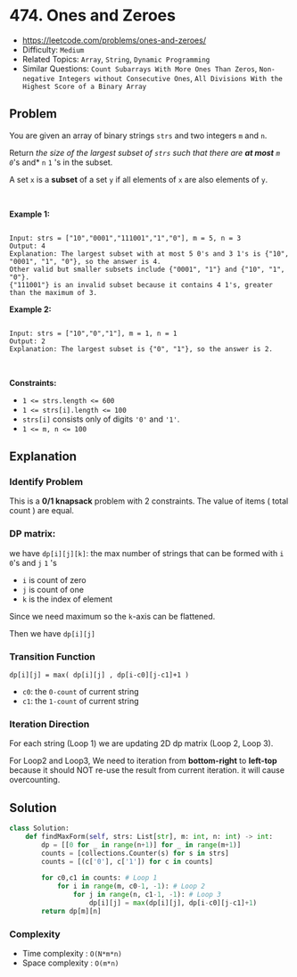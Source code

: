 # 474. Ones and Zeroes

- https://leetcode.com/problems/ones-and-zeroes/
- Difficulty: `Medium`
- Related Topics: `Array`, `String`, `Dynamic Programming`
- Similar Questions: `Count Subarrays With More Ones Than Zeros`, `Non-negative Integers without Consecutive Ones`, `All Divisions With the Highest Score of a Binary Array`

## Problem
You are given an array of binary strings `strs` and two integers `m` and `n`.

Return *the size of the largest subset of `strs` such that there are **at most** `m` `0`*'s and* `n` `1` 's in the subset.


A set `x` is a **subset** of a set `y` if all elements of `x` are also elements of `y`.


 


**Example 1:**



```

Input: strs = ["10","0001","111001","1","0"], m = 5, n = 3
Output: 4
Explanation: The largest subset with at most 5 0's and 3 1's is {"10", "0001", "1", "0"}, so the answer is 4.
Other valid but smaller subsets include {"0001", "1"} and {"10", "1", "0"}.
{"111001"} is an invalid subset because it contains 4 1's, greater than the maximum of 3.

```

**Example 2:**



```

Input: strs = ["10","0","1"], m = 1, n = 1
Output: 2
Explanation: The largest subset is {"0", "1"}, so the answer is 2.

```

 


**Constraints:**


* `1 <= strs.length <= 600`
* `1 <= strs[i].length <= 100`
* `strs[i]` consists only of digits `'0'` and `'1'`.
* `1 <= m, n <= 100`



## Explanation
### Identify Problem
This is a **0/1 knapsack** problem with 2 constraints.
The value of items ( total count ) are equal.

### DP matrix:
we have `dp[i][j][k]`: the max number of strings that can be formed with `i` `0`'s and `j` `1`  's
- `i` is count of zero
- `j` is count of one
- `k` is the index of element

Since we need maximum so the `k`-axis can be flattened.

Then we have `dp[i][j]`
        

### Transition Function

```
dp[i][j] = max( dp[i][j] , dp[i-c0][j-c1]+1 )
```

- `c0`: the `0-count` of current string
- `c1`: the `1-count` of current string


### Iteration Direction
For each string (Loop 1) we are updating 2D dp matrix (Loop 2, Loop 3).

For Loop2 and Loop3, We need to iteration from **bottom-right** to **left-top** because it should NOT re-use the result from current iteration. it will cause overcounting.

## Solution

```python
class Solution:
    def findMaxForm(self, strs: List[str], m: int, n: int) -> int:
        dp = [[0 for _ in range(n+1)] for _ in range(m+1)]
        counts = [collections.Counter(s) for s in strs]
        counts = [(c['0'], c['1']) for c in counts]
        
        for c0,c1 in counts: # Loop 1
            for i in range(m, c0-1, -1): # Loop 2
                for j in range(n, c1-1, -1): # Loop 3
                    dp[i][j] = max(dp[i][j], dp[i-c0][j-c1]+1)
        return dp[m][n]
```


### Complexity

- Time complexity : `O(N*m*n)`
- Space complexity : `O(m*n)`
